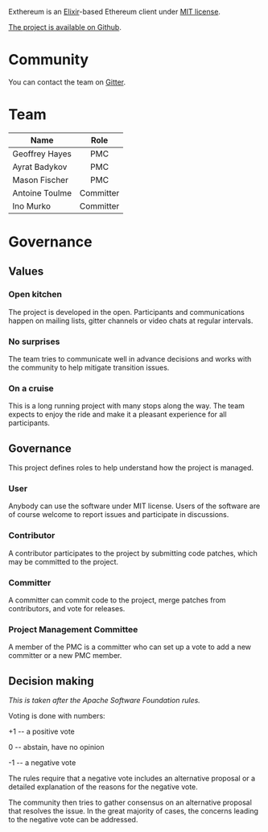 Exthereum is an [Elixir](https://elixir-lang.org/)-based Ethereum client under [MIT license](https://github.com/exthereum/ethereum/blob/master/LICENSE.md).

[The project is available on Github](https://github.com/exthereum/ethereum).

# Community

You can contact the team on [Gitter](https://gitter.im/exthereum/exthereum).

# Team

| Name        | Role           |
| ------------- |:-------------:|
| Geoffrey Hayes | PMC |
| Ayrat Badykov | PMC |
| Mason Fischer | PMC |
| Antoine Toulme | Committer |
| Ino Murko | Committer |

# Governance

## Values

### Open kitchen
The project is developed in the open. Participants and communications happen on mailing lists, gitter channels or video chats at regular intervals.

### No surprises
The team tries to communicate well in advance decisions and works with the community to help mitigate transition issues.

### On a cruise
This is a long running project with many stops along the way. The team expects to enjoy the ride and make it a pleasant experience for all participants.

## Governance

This project defines roles to help understand how the project is managed.

### User
Anybody can use the software under MIT license. Users of the software are of course welcome to report issues and participate in discussions.

### Contributor
A contributor participates to the project by submitting code patches, which may be committed to the project.

### Committer
A committer can commit code to the project, merge patches from contributors, and vote for releases.

### Project Management Committee
A member of the PMC is a committer who can set up a vote to add a new committer or a new PMC member.

## Decision making
_This is taken after the Apache Software Foundation rules._

Voting is done with numbers:

+1 -- a positive vote

0 -- abstain, have no opinion

-1 -- a negative vote

The rules require that a negative vote includes an alternative proposal or a detailed explanation of the reasons for the negative vote.

The community then tries to gather consensus on an alternative proposal that resolves the issue. In the great majority of cases, the concerns leading to the negative vote can be addressed.

